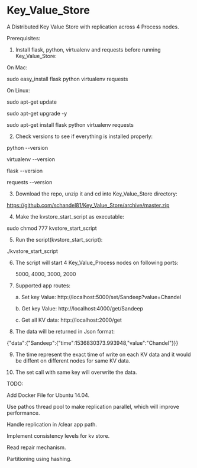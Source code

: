 # Key_Value_Store
A Distributed Key Value Store with replication across 4 Process nodes. 

Prerequisites:
1. Install flask, python, virtualenv and requests before running Key_Value_Store:

On Mac:

sudo easy_install flask python virtualenv requests

On Linux:

sudo apt-get update

sudo apt-get upgrade -y

sudo apt-get install flask python virtualenv requests

2. Check versions to see if everything is installed properly:

python --version

virtualenv --version

flask --version

requests --version

3. Download the repo, unzip it and cd into Key_Value_Store directory:

https://github.com/schandel81/Key_Value_Store/archive/master.zip 

4. Make the kvstore_start_script as executable:

sudo chmod 777 kvstore_start_script

5. Run the script(kvstore_start_script):

./kvstore_start_script

6. The script will start 4 Key_Value_Process nodes on following ports:
 
   5000, 4000, 3000, 2000

7. Supported app routes:
  
    a. Set key Value: http://localhost:5000/set/Sandeep?value=Chandel
  
    b. Get key Value: http://localhost:4000/get/Sandeep
  
    c. Get all KV data: http://localhost:2000/get

8. The data will be returned in Json format:

{"data":{"Sandeep":{"time":1536830373.993948,"value":"Chandel"}}}

9. The time represent the exact time of write on each KV data and it would be diffent on different nodes for same KV data.

10. The set call with same key will overwrite the data.


TODO:

Add Docker File for Ubuntu 14.04.

Use pathos thread pool to make replication parallel, which will improve performance.

Handle replication in /clear app path.

Implement consistency levels for kv store.

Read repair mechanism.

Partitioning using hashing.





